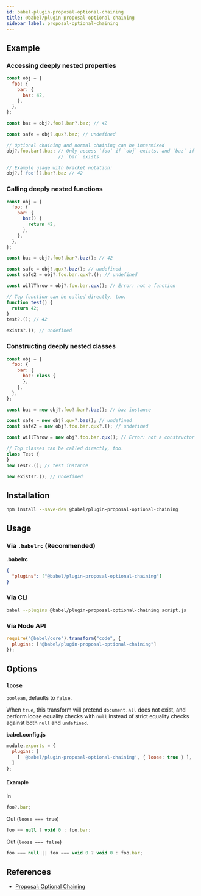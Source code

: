 ```yaml
---
id: babel-plugin-proposal-optional-chaining
title: @babel/plugin-proposal-optional-chaining
sidebar_label: proposal-optional-chaining
---
```



## Example

### Accessing deeply nested properties

```js
const obj = {
  foo: {
    bar: {
      baz: 42,
    },
  },
};

const baz = obj?.foo?.bar?.baz; // 42

const safe = obj?.qux?.baz; // undefined

// Optional chaining and normal chaining can be intermixed
obj?.foo.bar?.baz; // Only access `foo` if `obj` exists, and `baz` if
                   // `bar` exists

// Example usage with bracket notation:
obj?.['foo']?.bar?.baz // 42
```

### Calling deeply nested functions

```js
const obj = {
  foo: {
    bar: {
      baz() {
        return 42;
      },
    },
  },
};

const baz = obj?.foo?.bar?.baz(); // 42

const safe = obj?.qux?.baz(); // undefined
const safe2 = obj?.foo.bar.qux?.(); // undefined

const willThrow = obj?.foo.bar.qux(); // Error: not a function

// Top function can be called directly, too.
function test() {
  return 42;
}
test?.(); // 42

exists?.(); // undefined
```

### Constructing deeply nested classes

```js
const obj = {
  foo: {
    bar: {
      baz: class {
      },
    },
  },
};

const baz = new obj?.foo?.bar?.baz(); // baz instance

const safe = new obj?.qux?.baz(); // undefined
const safe2 = new obj?.foo.bar.qux?.(); // undefined

const willThrow = new obj?.foo.bar.qux(); // Error: not a constructor

// Top classes can be called directly, too.
class Test {
}
new Test?.(); // test instance

new exists?.(); // undefined
```

## Installation

```sh
npm install --save-dev @babel/plugin-proposal-optional-chaining
```

## Usage

### Via `.babelrc` (Recommended)

**.babelrc**

```json
{
  "plugins": ["@babel/plugin-proposal-optional-chaining"]
}
```

### Via CLI

```sh
babel --plugins @babel/plugin-proposal-optional-chaining script.js
```

### Via Node API

```javascript
require("@babel/core").transform("code", {
  plugins: ["@babel/plugin-proposal-optional-chaining"]
});
```

## Options

### `loose`

`boolean`, defaults to `false`.

When `true`, this transform will pretend `document.all` does not exist,
and perform loose equality checks with `null` instead of strict equality checks
against both `null` and `undefined`.

**babel.config.js**

```js
module.exports = {
  plugins: [
    [ '@babel/plugin-proposal-optional-chaining', { loose: true } ],
  ]
};
```

#### Example

In

```javascript
foo?.bar;
```

Out (`loose === true`)

```javascript
foo == null ? void 0 : foo.bar;
```

Out (`loose === false`)

```javascript
foo === null || foo === void 0 ? void 0 : foo.bar;
```

## References

* [Proposal: Optional Chaining](https://github.com/tc39/proposal-optional-chaining)

